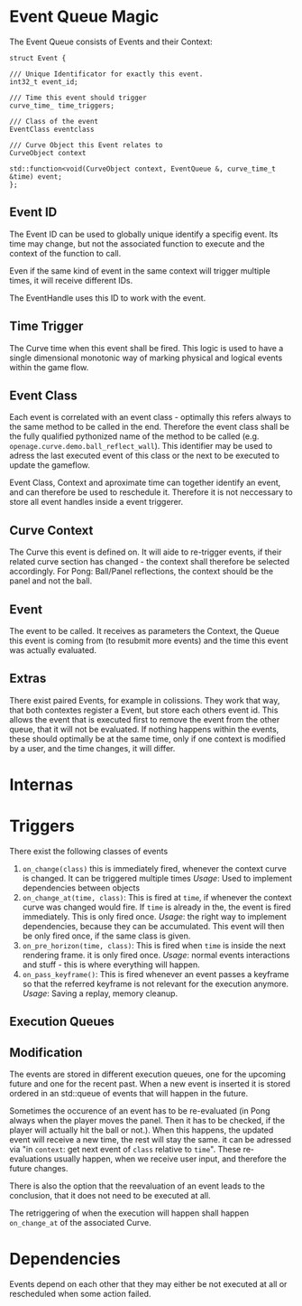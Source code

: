 Event Queue Magic
=====================

The Event Queue consists of Events and their Context:

```
struct Event {

/// Unique Identificator for exactly this event.
int32_t event_id;

/// Time this event should trigger
curve_time_ time_triggers;

/// Class of the event
EventClass eventclass

/// Curve Object this Event relates to
CurveObject context

std::function<void(CurveObject context, EventQueue &, curve_time_t &time) event;
};
```

Event ID
----------
The Event ID can be used to globally unique identify a specifig event.
Its time may change, but not the associated function to execute and the context of the function to call.

Even if the same kind of event in the same context will trigger multiple times, it will receive different IDs.

The EventHandle uses this ID to work with the event.

Time Trigger
----------------

The Curve time when this event shall be fired.
This logic is used to have a single dimensional monotonic way of marking physical and logical events within the game flow.

Event Class
--------------

Each event is correlated with an event class - optimally this refers always to the same method to be called in the end. Therefore the event class shall be the fully qualified pythonized name of the method to be called (e.g. `openage.curve.demo.ball_reflect_wall`).
This identifier may be used to adress the last executed event of this class or the next to be executed to update the gameflow.

Event Class, Context and aproximate time can together identify an event, and can therefore be used to reschedule it.
Therefore it is not neccessary to store all event handles inside a event triggerer.

Curve Context
----------------

The Curve this event is defined on. It will aide to re-trigger events, if their related curve section has changed - the context shall therefore be selected accordingly.
For Pong: Ball/Panel reflections, the context should be the panel and not the ball.


Event
------

The event to be called.
It receives as parameters the Context, the Queue this event is coming from (to resubmit more events) and the time this event was actually evaluated.



Extras
--------

There exist paired Events, for example in colissions. They work that way, that both contextes register a Event, but store each others event id. This allows the event that is executed first to remove the event from the other queue, that it will not be evaluated.
If nothing happens within the events, these should optimally be at the same time, only if one context is modified by a user, and the time changes, it will differ.


Internas
=========

Triggers
==========

There exist the following classes of events

1. `on_change(class)`
    this is immediately fired, whenever the context curve is changed. It can be triggered multiple times
    _Usage_: Used to implement dependencies between objects
2. `on_change_at(time, class)`:
    This is fired at `time`, if whenever the context curve was changed would fire. If `time` is already in the, the event is fired immediately. This is only fired once.
    _Usage_: the right way to implement dependencies, because they can be accumulated. This event will then be only fired once, if the same  class is given.
3. `on_pre_horizon(time, class)`:
    This is fired when `time` is inside the next rendering frame. it is only fired once.
    _Usage_: normal events interactions and stuff - this is where everything will happen.
4. `on_pass_keyframe()`:
    This is fired whenever an event passes a keyframe so that the referred keyframe is not relevant for the execution anymore.
    _Usage_: Saving a replay, memory cleanup.


Execution Queues
--------------------

Modification
---------------
The events are stored in different execution queues, one for the upcoming future and one for the recent past.
When a new event is inserted it is stored ordered in an std::queue of events that will happen in the future.

Sometimes the occurence of an event has to be re-evaluated (in Pong always when the player moves the panel. Then it has to be checked, if the player will actually hit the ball or not.).
When this happens, the updated event will receive a new time, the rest will stay the same.
it can be adressed via "in `context`: get next event of `class` relative to `time`".
These re-evaluations usually happen, when we receive user input, and therefore the future changes.

There is also the option that the reevaluation of an event leads to the conclusion, that it does not need to be executed at all.

The retriggering of when the execution will happen shall happen `on_change_at` of the associated Curve.



Dependencies
===============

Events depend on each other that they may either be not executed at all or rescheduled when some action failed.
